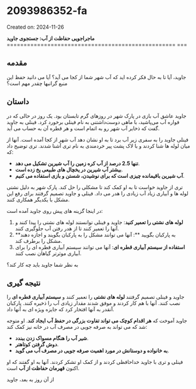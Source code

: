 # 2093986352-fa

Created on: 2024-11-26

**ماجراجویی حفاظت از آب: جستجوی جاوید**
================================================== ===

**مقدمه**
---------------

جاوید، آیا تا به حال فکر کرده اید که آب شهر شما از کجا می آید؟ آیا می دانید حفظ این منبع گرانبها چقدر مهم است؟

**داستان**
--------

جاوید عاشق آب بازی در پارک شهر در روزهای گرم تابستان بود. یک روز در حالی که در فواره آب می‌پاشید، با ماهی دوست‌داشتنی به نام فینلی برخورد کرد. فینلی به جاوید گفت که ذخایر آب شهر رو به اتمام است و هر قطره آن به حساب می آید.

فینلی جاوید را به سفری زیر آب برد تا به او نشان دهد آب شهر از کجا آمده است. آنها از میان لوله ها شنا کردند و با لاک پشت پیر خردمندی به نام تری آشنا شدند. تری توضیح داد که:

* **تنها 2.5 درصد از آب کره زمین را آب شیرین تشکیل می دهد**.
* **بیشتر آب شیرین در یخچال های طبیعی یخ زده است**.
* **آب شیرین باقیمانده چیزی است که برای نوشیدن، شستن و بازی استفاده می کنیم**.

تری از جاوید خواست تا به او کمک کند تا مشکلی را حل کند. پارک شهر به دلیل نشتی لوله ها و آبیاری زیاد آب زیادی را هدر می داد. فینلی و جاوید تصمیم گرفتند برای رفع این مشکل با یکدیگر همکاری کنند.

در اینجا گزینه های پیش روی جاوید آمده است:

1. **لوله های نشتی را تعمیر کنید**: جاوید و فینلی توانستند لوله های نشتی را پیدا کنند و آنها را تعمیر کنند تا از هدر رفتن آب جلوگیری کنند.
2. **به پارکبان بگویید **: آنها می توانند مشکل را به پارکبان بگویند و اجازه دهند مشکل را برطرف کند.
3. **استفاده از سیستم آبیاری قطره ای**: آنها می توانند سیستم آبیاری قطره ای را برای آبیاری موثرتر گیاهان نصب کنند.

به نظر شما جاوید باید چه کار کند؟

**نتیجه گیری**
----------

جاوید و فینلی تصمیم گرفتند **لوله های نشتی** را تعمیر کنند و **سیستم آبیاری قطره ای** را نصب کنند. آنها با هم کار کردند و موفق شدند مقدار زیادی آب را ذخیره کنند. پارکبان آنقدر به آنها افتخار کرد که جایزه ویژه ای به آنها داد.

جاوید آموخت که **هر اقدام کوچک می تواند تفاوت بزرگی در حفظ آب ایجاد کند**. او متوجه شد که می تواند به صرفه جویی در مصرف آب در خانه نیز کمک کند:

* **شیر آب را هنگام مسواک زدن ببندد**.
* **دوش گرفتن کوتاهتر**.
* **به خانواده و دوستانش در مورد اهمیت صرفه جویی در مصرف آب می گوید**.

فینلی و تری با جاوید خداحافظی کردند و از کمک او تشکر کردند. آنها به او گفتند که او اکنون **قهرمان حفاظت از آب** است.

از آن روز به بعد، جاوید